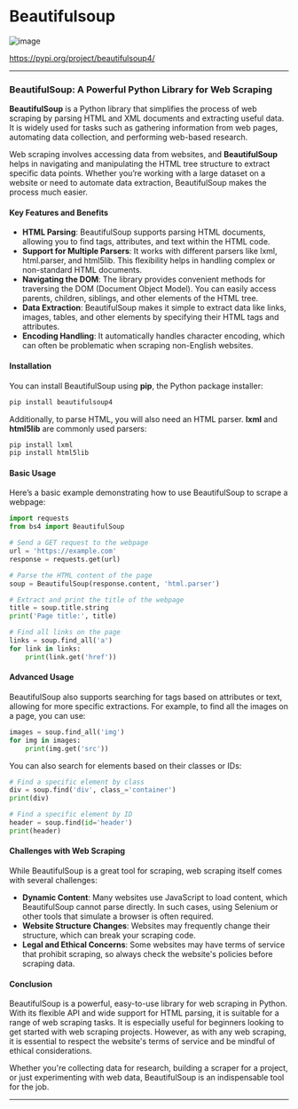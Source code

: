 # Beautifulsoup


![image](https://github.com/user-attachments/assets/c3666692-6acd-4a77-87e1-a6b5fc702a3f)



https://pypi.org/project/beautifulsoup4/


---

### BeautifulSoup: A Powerful Python Library for Web Scraping

**BeautifulSoup** is a Python library that simplifies the process of web scraping by parsing HTML and XML documents and extracting useful data. It is widely used for tasks such as gathering information from web pages, automating data collection, and performing web-based research.

Web scraping involves accessing data from websites, and **BeautifulSoup** helps in navigating and manipulating the HTML tree structure to extract specific data points. Whether you’re working with a large dataset on a website or need to automate data extraction, BeautifulSoup makes the process much easier.

#### Key Features and Benefits

- **HTML Parsing**: BeautifulSoup supports parsing HTML documents, allowing you to find tags, attributes, and text within the HTML code.
- **Support for Multiple Parsers**: It works with different parsers like lxml, html.parser, and html5lib. This flexibility helps in handling complex or non-standard HTML documents.
- **Navigating the DOM**: The library provides convenient methods for traversing the DOM (Document Object Model). You can easily access parents, children, siblings, and other elements of the HTML tree.
- **Data Extraction**: BeautifulSoup makes it simple to extract data like links, images, tables, and other elements by specifying their HTML tags and attributes.
- **Encoding Handling**: It automatically handles character encoding, which can often be problematic when scraping non-English websites.
  
#### Installation

You can install BeautifulSoup using **pip**, the Python package installer:
```bash
pip install beautifulsoup4
```

Additionally, to parse HTML, you will also need an HTML parser. **lxml** and **html5lib** are commonly used parsers:
```bash
pip install lxml
pip install html5lib
```

#### Basic Usage

Here’s a basic example demonstrating how to use BeautifulSoup to scrape a webpage:

```python
import requests
from bs4 import BeautifulSoup

# Send a GET request to the webpage
url = 'https://example.com'
response = requests.get(url)

# Parse the HTML content of the page
soup = BeautifulSoup(response.content, 'html.parser')

# Extract and print the title of the webpage
title = soup.title.string
print('Page title:', title)

# Find all links on the page
links = soup.find_all('a')
for link in links:
    print(link.get('href'))
```

#### Advanced Usage

BeautifulSoup also supports searching for tags based on attributes or text, allowing for more specific extractions. For example, to find all the images on a page, you can use:

```python
images = soup.find_all('img')
for img in images:
    print(img.get('src'))
```

You can also search for elements based on their classes or IDs:

```python
# Find a specific element by class
div = soup.find('div', class_='container')
print(div)

# Find a specific element by ID
header = soup.find(id='header')
print(header)
```

#### Challenges with Web Scraping

While BeautifulSoup is a great tool for scraping, web scraping itself comes with several challenges:
- **Dynamic Content**: Many websites use JavaScript to load content, which BeautifulSoup cannot parse directly. In such cases, using Selenium or other tools that simulate a browser is often required.
- **Website Structure Changes**: Websites may frequently change their structure, which can break your scraping code.
- **Legal and Ethical Concerns**: Some websites may have terms of service that prohibit scraping, so always check the website's policies before scraping data.

#### Conclusion

BeautifulSoup is a powerful, easy-to-use library for web scraping in Python. With its flexible API and wide support for HTML parsing, it is suitable for a range of web scraping tasks. It is especially useful for beginners looking to get started with web scraping projects. However, as with any web scraping, it is essential to respect the website's terms of service and be mindful of ethical considerations.

Whether you're collecting data for research, building a scraper for a project, or just experimenting with web data, BeautifulSoup is an indispensable tool for the job.

---

